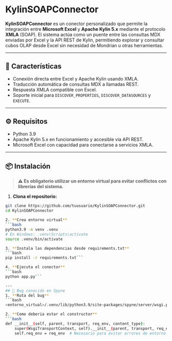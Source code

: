 # KylinSOAPConnector

**KylinSOAPConnector** es un conector personalizado que permite la integración entre **Microsoft Excel** y **Apache Kylin 5.x** mediante el protocolo **XMLA** (SOAP). El sistema actúa como un puente entre las consultas MDX enviadas por Excel y la API REST de Kylin, permitiendo explorar y consultar cubos OLAP desde Excel sin necesidad de Mondrian u otras herramientas.

---

## 🚀 Características

- Conexión directa entre Excel y Apache Kylin usando XMLA.
- Traducción automática de consultas MDX a llamadas REST.
- Respuesta XMLA compatible con Excel.
- Soporte inicial para `DISCOVER_PROPERTIES`, `DISCOVER_DATASOURCES` y `EXECUTE`.

---

## ⚙️ Requisitos

- Python 3.9
- Apache Kylin 5.x en funcionamiento y accesible vía API REST.
- Microsoft Excel con capacidad para conectarse a servicios XMLA.

---

## 📦 Instalación

> **⚠️ Es obligatorio utilizar un entorno virtual para evitar conflictos con librerías del sistema.**

1. **Clona el repositorio:**

```bash
git clone https://github.com/tuusuario/KylinSOAPConnector.git
cd KylinSOAPConnector

2. **Crea entorno virtual**
```bash
python3.9 -m venv .venv
# En Windows: .venv\Scripts\activate
source .venv/bin/activate

3. **Instala las dependencias desde requirements.txt**
```bash
pip install -r requirements.txt```

4. **Ejecuta el conector**
```bash
python app.py```

---
## 🐛 Bug conocido en Spyne
1. **Ruta del bug**
```bash
<entorno_virtual>/.venv/lib/python3.9/site-packages/spyne/server/wsgi.py

2. **Como deberia estar el constructor**
```bash
def __init__(self, parent, transport, req_env, content_type):
    super(WsgiTransportContext, self).__init__(parent, transport, req_env, content_type)
    self.req_env = req_env  # Necesario para evitar errores de entorno con WSGI


